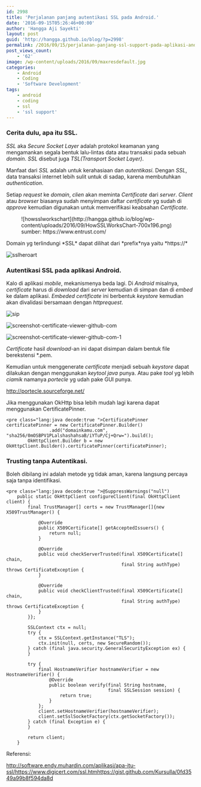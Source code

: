 ```yaml
---
id: 2998
title: 'Perjalanan panjang autentikasi SSL pada Android.'
date: '2016-09-15T05:26:46+00:00'
author: 'Hangga Aji Sayekti'
layout: post
guid: 'http://hangga.github.io/blog/?p=2998'
permalink: /2016/09/15/perjalanan-panjang-ssl-support-pada-aplikasi-android/
post_views_count:
    - '62'
image: /wp-content/uploads/2016/09/maxresdefault.jpg
categories:
    - Android
    - Coding
    - 'Software Development'
tags:
    - android
    - coding
    - ssl
    - 'ssl support'
---
```


### Cerita dulu, apa itu SSL.

*SSL* aka *Secure Socket Layer* adalah protokol keamanan yang mengamankan segala bentuk lalu-lintas data atau transaksi pada sebuah *domain*. *SSL* disebut juga *TSL(Transport Socket Layer)*.

Manfaat dari *SSL* adalah untuk kerahasiaan dan *autentikasi*. Dengan *SSL*, data transaksi internet lebih sulit untuk di sadap, karena membutuhkan *authentication*.

Setiap *request* ke *domain*, *clien* akan meminta *Certificate* dari *server*. *Client* atau *browser* biasanya sudah menyimpan daftar *certificate* yg sudah di *approve* kemudian digunakan untuk memverifikasi keabsahan *Certificate*.

<figure aria-describedby="caption-attachment-2999" class="wp-caption aligncenter" id="attachment_2999" style="width: 616px">![howsslworkschart](http://hangga.github.io/blog/wp-content/uploads/2016/09/HowSSLWorksChart-700x196.png)<figcaption class="wp-caption-text" id="caption-attachment-2999">sumber: https://www.entrust.com/</figcaption></figure>Domain yg terlindungi *SSL* dapat dilihat dari *prefix*nya yaitu *https://*

![sslheroart](http://hangga.github.io/blog/wp-content/uploads/2016/09/sslheroart-700x294.jpg)

### Autentikasi SSL pada aplikasi Android.

Kalo di aplikasi *mobile*, mekanismenya beda lagi. Di *Android* misalnya, *certificate* harus di *download* dari *server* kemudian di simpan dan di *embed* ke dalam aplikasi. *Embeded* *certificate* ini berbentuk *keystore* kemudian akan divalidasi bersamaan dengan *httprequest*.

![sip](http://hangga.github.io/blog/wp-content/uploads/2016/09/sip.png)

![screenshot-certificate-viewer-github-com](http://hangga.github.io/blog/wp-content/uploads/2016/09/Screenshot-Certificate-Viewer-.github.com_.png)

![screenshot-certificate-viewer-github-com-1](http://hangga.github.io/blog/wp-content/uploads/2016/09/Screenshot-Certificate-Viewer-.github.com-1.png)

*Certificate* hasil *download*-an ini dapat disimpan dalam bentuk file berekstensi \*.pem.

Kemudian untuk menggenerate *certificate* menjadi sebuah *keystore* dapat dilakukan dengan menggunakan *keytool* *java* punya. Atau pake *tool* yg lebih *ciamik* namanya *portecle* yg udah pake GUI punya.

<http://portecle.sourceforge.net/>

Jika menggunakan OkHttp bisa lebih mudah lagi karena dapat menggunakan CertificatePinner.

```
<pre class="lang:java decode:true ">CertificatePinner certificatePinner = new CertificatePinner.Builder()
                .add("domainkamu.com", "sha256/0mOSBPV1PLalshashahsaB/iYTuP/Cj+Qrw=").build();
        OkHttpClient.Builder b = new OkHttpClient.Builder().certificatePinner(certificatePinner);
```

### Trusting tanpa Autentikasi.

Boleh dibilang ini adalah metode yg tidak aman, karena langsung percaya saja tanpa identifikasi.

```
<pre class="lang:java decode:true ">@SuppressWarnings("null")
    public static OkHttpClient configureClient(final OkHttpClient client) {
        final TrustManager[] certs = new TrustManager[]{new X509TrustManager() {

            @Override
            public X509Certificate[] getAcceptedIssuers() {
                return null;
            }

            @Override
            public void checkServerTrusted(final X509Certificate[] chain,
                                           final String authType) throws CertificateException {
            }

            @Override
            public void checkClientTrusted(final X509Certificate[] chain,
                                           final String authType) throws CertificateException {
            }
        }};

        SSLContext ctx = null;
        try {
            ctx = SSLContext.getInstance("TLS");
            ctx.init(null, certs, new SecureRandom());
        } catch (final java.security.GeneralSecurityException ex) {
        }

        try {
            final HostnameVerifier hostnameVerifier = new HostnameVerifier() {
                @Override
                public boolean verify(final String hostname,
                                      final SSLSession session) {
                    return true;
                }
            };
            client.setHostnameVerifier(hostnameVerifier);
            client.setSslSocketFactory(ctx.getSocketFactory());
        } catch (final Exception e) {
        }

        return client;
    }
```

Referensi:

http://software.endy.muhardin.com/aplikasi/apa-itu-ssl/https://www.digicert.com/ssl.htmhttps://gist.github.com/Kursulla/0fd3549a99b8f594da8d